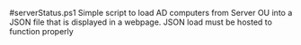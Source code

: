 #serverStatus.ps1
Simple script to load AD computers from Server OU into a JSON file that is displayed in a webpage.
JSON load must be hosted to function properly